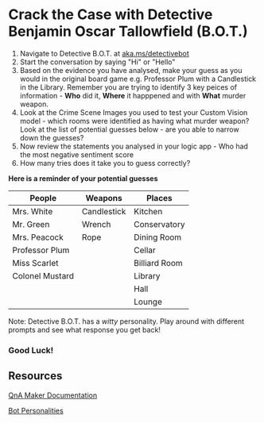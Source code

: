 # Crack the Case with Detective Benjamin Oscar Tallowfield (B.O.T.)

1.	Navigate to Detective B.O.T. at [aka.ms/detectivebot](https://aka.ms/detectivebot)
2.	Start the conversation by saying "Hi" or "Hello"
3.	Based on the evidence you have analysed, make your guess as you would in the original board game e.g. Professor Plum with a Candlestick in the Library. Remember you are trying to identify 3 key peices of information - **Who** did it, **Where** it happpened and with **What** murder weapon. 
4.	Look at the Crime Scene Images you used to test your Custom Vision model - which rooms were identified as having what murder weapon? Look at the list of potential guesses below - are you able to narrow down the guesses?
5.	Now review the statements you analysed in your logic app - Who had the most negative sentiment score 
6.	How many tries does it take you to guess correctly?

**Here is a reminder of your potential guesses**

People | Weapons | Places
--- | --- | --- |
Mrs. White | Candlestick | Kitchen
Mr. Green | Wrench | Conservatory
Mrs. Peacock | Rope | Dining Room
Professor Plum  | | Cellar
Miss Scarlet |  | Billiard Room
Colonel Mustard |  | Library
 |  |  |  Hall
  |  |  | Lounge

Note: Detective B.O.T. has a _witty_ personality. Play around with different prompts and see what response you get back!



### Good Luck!




## Resources
[QnA Maker Documentation](https://docs.microsoft.com/en-us/azure/cognitive-services/qnamaker/)

[Bot Personalities](https://docs.microsoft.com/en-us/azure/cognitive-services/qnamaker/how-to/chit-chat-knowledge-base?tabs=v1)
